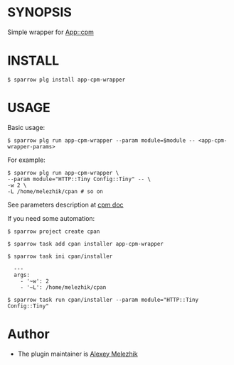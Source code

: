# SYNOPSIS

Simple wrapper for [App::cpm](https://metacpan.org/pod/App::cpm)


# INSTALL

    $ sparrow plg install app-cpm-wrapper

# USAGE

Basic usage:

    $ sparrow plg run app-cpm-wrapper --param module=$module -- <app-cpm-wrapper-params>

For example:

    $ sparrow plg run app-cpm-wrapper \
    --param module="HTTP::Tiny Config::Tiny" -- \
    -w 2 \
    -L /home/melezhik/cpan # so on

See parameters description at [cpm doc](https://metacpan.org/pod/distribution/App-cpm/script/cpm)

If you need some automation:

    $ sparrow project create cpan

    $ sparrow task add cpan installer app-cpm-wrapper

    $ sparrow task ini cpan/installer

      ---
      args: 
        - '~w': 2 
        - '~L': /home/melezhik/cpan

    $ sparrow task run cpan/installer --param module="HTTP::Tiny Config::Tiny"


# Author

* The plugin maintainer is [Alexey Melezhik](https://github.com/melezhik/)




